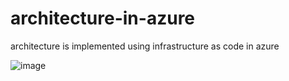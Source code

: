 # architecture-in-azure
architecture is implemented using infrastructure as code in azure

![image](https://user-images.githubusercontent.com/62871071/162351856-9edf89a0-52c6-4336-9674-2301d9147df6.png)
